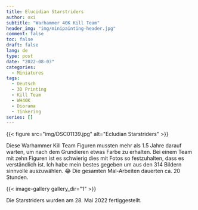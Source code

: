 ```yaml
---
title: Elucidian Starstriders
author: oxi
subtitle: "Warhammer 40K Kill Team"
header_img: "img/minipainting-header.jpg"
comment: false
toc: false
draft: false
lang: de
type: post
date: "2022-08-03"
categories:
  - Miniatures
tags:
  - Deutsch
  - 3D Printing
  - Kill Team
  - WH40K
  - Diorama
  - Tinkering
series: []
---
```

{{< figure src="img/DSC01139.jpg" alt="Ecludian Starstriders" >}}

Diese Warhammer Kill Team Figuren mussten mehr als 1.5 Jahre darauf warten, um nach dem Grundieren etwas Farbe zu erhalten. Bei einem Team mit zehn Figuren ist es schwierig dies mit Fotos so festzuhalten, dass es verständlich ist. Ich habe mein bestes gegeben um aus den 314 Bildern sinnvolle auszuwählen. 😂
Die gesamten Mal-Arbeiten dauerten ca. 20 Stunden.

{{< image-gallery gallery_dir="1" >}}

Die Starstriders wurden am 28. Mai 2022 fertiggestellt.
